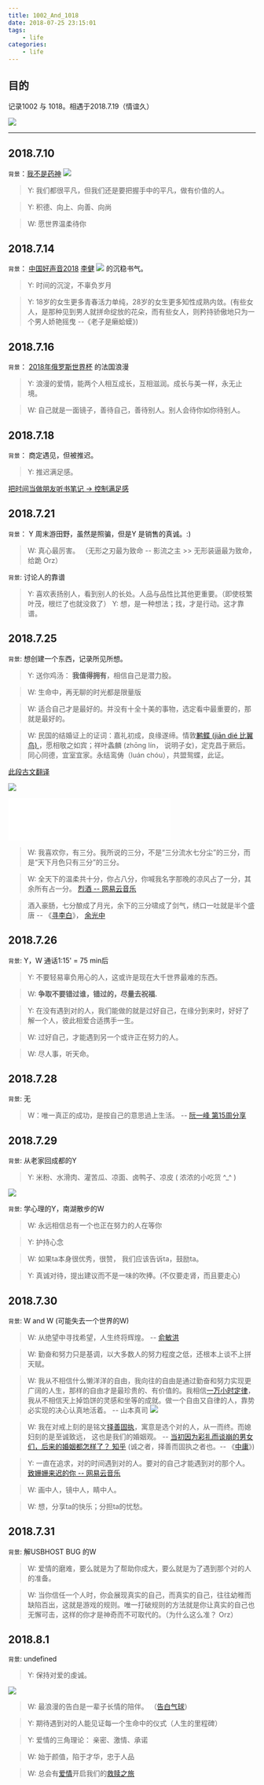 ```yaml
---
title: 1002_And_1018
date: 2018-07-25 23:15:01
tags:
    - life
categories: 
    - life
---
```


## 目的
记录1002 与 1018。相遇于2018.7.19（情谊久）

<!--more-->

![](https://gss3.bdstatic.com/-Po3dSag_xI4khGkpoWK1HF6hhy/baike/c0%3Dbaike180%2C5%2C5%2C180%2C60/sign=e236f2608813632701e0ca61f0e6cb89/500fd9f9d72a6059d6c48fa62a34349b023bbab2.jpg)

---

## 2018.7.10
`背景`：[我不是药神](https://baike.baidu.com/item/%E6%88%91%E4%B8%8D%E6%98%AF%E8%8D%AF%E7%A5%9E/22485219?fr=aladdin)
![](https://gss0.bdstatic.com/94o3dSag_xI4khGkpoWK1HF6hhy/baike/c0%3Dbaike150%2C5%2C5%2C150%2C50/sign=a2628013dbca7bcb6976cf7ddf600006/9213b07eca806538dcbb1dc39bdda144ac348289.jpg)

>Y: 我们都很平凡，但我们还是要把握手中的平凡，做有价值的人。 

>Y: 积德、向上、向善、向尚

>W: 愿世界温柔待你

## 2018.7.14
`背景`： [中国好声音2018](https://baike.baidu.com/item/%E4%B8%AD%E5%9B%BD%E5%A5%BD%E5%A3%B0%E9%9F%B32018/22732806?fr=aladdin)
[李健](https://baike.baidu.com/item/%E6%9D%8E%E5%81%A5/3) ![](https://gss1.bdstatic.com/9vo3dSag_xI4khGkpoWK1HF6hhy/baike/c0%3Dbaike116%2C5%2C5%2C116%2C38/sign=9cd566f1ed1190ef15f69a8daf72f673/574e9258d109b3de85625274c6bf6c81810a4cc8.jpg) 的沉稳书气。

>Y: 时间的沉淀，不辜负岁月

>Y: 18岁的女生更多青春活力单纯，28岁的女生更多知性成熟内敛。(有些女人，是那种见到男人就拼命绽放的花朵，而有些女人，则矜持骄傲地只为一个男人娇艳摇曳 --《老子是癞蛤蟆》)


## 2018.7.16
`背景`： [2018年俄罗斯世界杯](https://baike.baidu.com/item/2018%E5%B9%B4%E4%BF%84%E7%BD%97%E6%96%AF%E4%B8%96%E7%95%8C%E6%9D%AF/10120749?fromtitle=2018%E4%B8%96%E7%95%8C%E6%9D%AF&fromid=12703835&fr=aladdin)
的法国浪漫

>Y: 浪漫的爱情，能两个人相互成长，互相滋润。成长与美一样，永无止境。

>W: 自己就是一面镜子，善待自己，善待别人。别人会待你如你待别人。

## 2018.7.18
`背景`： 商定遇见，但被推迟。

>Y: 推迟满足感。

[把时间当做朋友听书笔记 -> 控制满足感](https://jshell07.github.io/2018/04/15/把时间当做朋友听书笔记)

## 2018.7.21
`背景`： Y 周末游田野，虽然是照骗，但是Y 是销售的真诚。:)

>W: 真心最厉害。 （无形之刃最为致命 -- 影流之主  >> 无形装逼最为致命， 给跪 Orz）

`背景`: 讨论人的靠谱

>Y: 喜欢表扬别人，看到别人的长处。人品与品性比其他更重要。（即使枝繁叶茂，根烂了也就没救了）
>Y: 想，是一种想法；找，才是行动。这才靠谱。

## 2018.7.25
`背景`: 想创建一个东西，记录所见所想。

>Y: 送你鸡汤： **我值得拥有**，相信自己是潜力股。

>W: 生命中，再无聊的时光都是限量版

>W: 适合自己才是最好的。并没有十全十美的事物，选定看中最重要的，那就是最好的。

>W: 民国的结婚证上的证词：嘉礼初成，良缘遂缔。情敦[鹣鲽 (jiān dié 比翼鸟) ](https://baike.baidu.com/item/%E9%B9%A3%E9%B2%BD/10943232?fr=aladdin)，愿相敬之如宾；祥叶螽麟    (zhōng lín， 说明子女)，定克昌于厥后。同心同德，宜室宜家。永结鸾俦（luán chóu），共盟鸳蝶，此证。

[此段古文翻译](https://www.zhihu.com/question/23558382)

![](https://raw.githubusercontent.com/JShell07/jshell07.github.io/master/images/1002_And_1018/marriage_certificate.jpg)

<iframe frameborder="no" border="0" marginwidth="0" marginheight="0" width=330 height=86 src="//music.163.com/outchain/player?type=2&id=28577127&auto=0&height=66"></iframe>

>W: 我喜欢你，有三分。我所说的三分，不是“三分流水七分尘”的三分，而是“天下月色只有三分”的三分。

>W: 全天下的温柔共十分，你占八分，你喊我名字那晚的凉风占了一分，其余所有占一分。
[烈酒 -- 网易云音乐](https://music.163.com/#/song?id=515143440)

>酒入豪肠，七分酿成了月光，余下的三分啸成了剑气，绣口一吐就是半个盛唐 -- 《[寻李白](https://baike.baidu.com/item/%E5%AF%BB%E6%9D%8E%E7%99%BD)》， [余光中](https://baike.baidu.com/item/%E4%BD%99%E5%85%89%E4%B8%AD)

## 2018.7.26
`背景`: Y，W 通话1:15' = 75 min后

>Y: 不要轻易辜负用心的人，这或许是现在大千世界最难的东西。

>W: **争取不要错过谁，错过的，尽量去祝福.**

>Y: 在没有遇到对的人，我们能做的就是过好自己，在缘分到来时，好好了解一个人，彼此相爱合适携手一生。

>W: 过好自己，才能遇到另一个或许正在努力的人。

>W: 尽人事，听天命。

## 2018.7.28
`背景`: 无

>W：唯一真正的成功，是按自己的意思過上生活。  -- [阮一峰 第15周分享](http://www.ruanyifeng.com/blog/2018/07/weekly-issue-15.html)

## 2018.7.29
`背景`: 从老家回成都的Y

>Y: 米粉、水滑肉、灌苦瓜、凉面、卤鸭子、凉皮 ( 浓浓的小吃货 ^_^ )

![](https://gss3.bdstatic.com/7Po3dSag_xI4khGkpoWK1HF6hhy/baike/c0%3Dbaike92%2C5%2C5%2C92%2C30/sign=b4c6c8b49713b07ea9b0585a6dbefa46/c2cec3fdfc03924599bcae9a8394a4c27d1e251d.jpg
)

`背景`: 学心理的Y，南湖散步的W

>W: 永远相信总有一个也正在努力的人在等你

>Y: 护持心念

>W: 如果ta本身很优秀，很赞， 我们应该告诉ta，鼓励ta。

>Y: 真诚对待，提出建议而不是一味的吹捧。(不仅要走肾，而且要走心)


## 2018.7.30
`背景`: W and W (可能失去一个世界的W)
>W: 从绝望中寻找希望，人生终将辉煌。 -- [俞敏洪](https://baike.baidu.com/item/%E4%BF%9E%E6%95%8F%E6%B4%AA/174986?fr=aladdin)

>W: 勤奋和努力只是基调，以大多数人的努力程度之低，还根本上谈不上拼天赋。

>W: 我从不相信什么懒洋洋的自由，我向往的自由是通过勤奋和努力实现更广阔的人生，那样的自由才是最珍贵的、有价值的。我相信[一万小时定律](https://baike.baidu.com/item/%E4%B8%80%E4%B8%87%E5%B0%8F%E6%97%B6%E5%AE%9A%E5%BE%8B/8255848?fr=aladdin)，我从不相信天上掉馅饼的灵感和坐等的成就。做一个自由又自律的人，靠势必实现的决心认真地活着。 -- 山本真司
![](https://gss3.bdstatic.com/7Po3dSag_xI4khGkpoWK1HF6hhy/baike/c0%3Dbaike150%2C5%2C5%2C150%2C50/sign=78938164104c510fbac9ea4801304e48/d1a20cf431adcbef89de21aaa6af2edda2cc9fb0.jpg)

>W: 我在对戒上刻的是铭文[择善固执](https://baike.baidu.com/item/%E6%8B%A9%E5%96%84%E5%9B%BA%E6%89%A7/4133514?fr=aladdin)，寓意是选个对的人，从一而终。而媳妇刻的是至诚致远， 这也是我们的婚姻观。 -- [当初因为彩礼而谈崩的男女们，后来的婚姻都怎样了？ 知乎](https://www.zhihu.com/question/66202427/answer/375737200) (诚之者，择善而固执之者也。-- 《[中庸](https://baike.baidu.com/item/%E4%B8%AD%E5%BA%B8/5700593?fr=aladdin)》)

>Y: 一直在追求，对的时间遇到对的人。要对的自己才能遇到对的那个人。[致姗姗来迟的你 -- 网易云音乐](https://music.163.com/#/song?id=432506809)

>W: 画中人，镜中人，睛中人。

>W: 想，分享ta的快乐；分担ta的忧愁。

## 2018.7.31
`背景`: 解USBHOST BUG 的W

>W: 爱情的磨难，要么就是为了帮助你成大，要么就是为了遇到那个对的人的准备。

>W: 当你信任一个人时，你会展现真实的自己，而真实的自己，往往幼稚而缺陷百出，这就是游戏的规则。唯一打破规则的方法就是你让真实的自己也无懈可击，这样的你才是神奇而不可取代的。（为什么这么准？ Orz）

## 2018.8.1
`背景`: undefined

>Y: 保持对爱的虔诚。

![](https://raw.githubusercontent.com/JShell07/jshell07.github.io/master/images/1002_And_1018/godliness.jpg)

>W: 最浪漫的告白是一辈子长情的陪伴。 （[告白气球](https://baike.baidu.com/item/%E5%91%8A%E7%99%BD%E6%B0%94%E7%90%83/19713859?fr=aladdin)）

>Y: 期待遇到对的人能见证每一个生命中的仪式（人生的里程碑）

>Y: 爱情的三角理论： 亲密、激情、承诺

>W: 始于颜值，陷于才华，忠于人品

>W: 总会有[爱情](https://music.163.com/#/song?id=25657378)开启我们的[救赎之旅](https://music.163.com/#/song?id=25657385)
